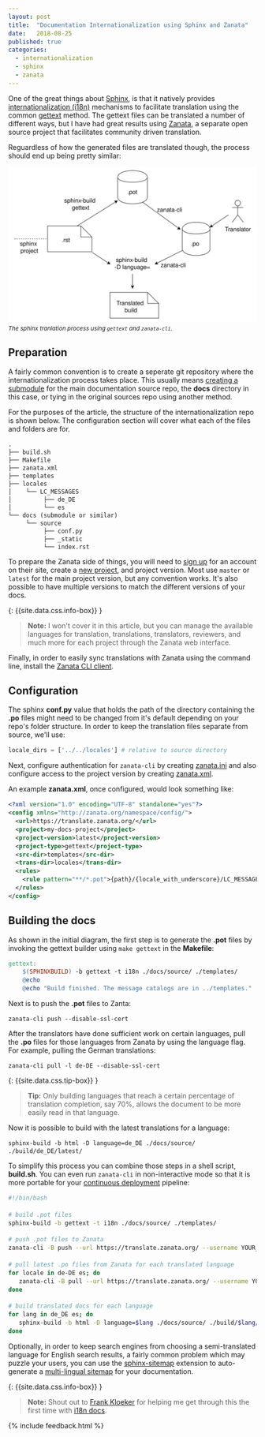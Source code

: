 ```yaml
---
layout: post
title:  "Documentation Internationalization using Sphinx and Zanata"
date:   2018-08-25
published: true
categories:
  - internationalization
  - sphinx
  - zanata
---
```


One of the great things about [Sphinx](http://www.sphinx-doc.org/en/stable/), is
that it natively provides [internationalization (i18n)](http://www.sphinx-doc.org/en/master/intl.html)
mechanisms to facilitate translation using the common [gettext](https://en.wikipedia.org/wiki/Gettext)
method. The gettext files can be translated a number of different ways, but I have
had great results using [Zanata](http://zanata.org/), a separate open source project
that facilitates community driven translation.

Reguardless of how the generated files are translated though, the process should end
up being pretty similar:

![Sphinx translation flow](/assets/images/posts/sphinx-translation-flow.svg) <small><i>The sphinx tranlation process using `gettext` and `zanata-cli`.</i></small>

## Preparation

A fairly common convention is to create a seperate git repository where the
internationalization process takes place. This usually means [creating a
submodule](https://chrisjean.com/git-submodules-adding-using-removing-and-updating/)
for the main documentation source repo, the **docs** directory in this case, or
tying in the original sources repo using another method.

For the purposes of the article, the structure of the internationalization repo
is shown below. The configuration section will cover what each of the files and
folders are for.

```
.
├── build.sh
├── Makefile
├── zanata.xml
├── templates
├── locales
│    └── LC_MESSAGES
│         ├── de_DE
│         └── es
└── docs (submodule or similar)
     └── source
          ├── conf.py
          ├── _static
          └── index.rst
```

To prepare the Zanata side of things, you will need to [sign up](https://translate.zanata.org/)
for an account on their site, create a [new project](http://docs.zanata.org/en/release/user-guide/projects/create-project/),
and project version. Most use `master` or `latest` for the main project version, but any
convention works. It's also possible to have multiple versions to match the
different versions of your docs.

{: {{site.data.css.info-box}} }
> **Note:** I won't cover it in this article, but you can manage the available
> languages for translation, translations, translators, reviewers, and much more
> for each project through the Zanata web interface.

Finally, in order to easily sync translations with Zanata using the command
line, install the [Zanata CLI client](http://docs.zanata.org/en/release/client/).

## Configuration

The sphinx **conf.py** value that holds the path of the directory containing the
**.po** files might need to be changed from it's default depending on your
repo's folder structure. In order to keep the translation files separate from
source, we'll use:

```python
locale_dirs = ['../../locales'] # relative to source directory
```

Next, configure authentication for `zanata-cli` by creating [zanata.ini](http://docs.zanata.org/en/release/client/configuration/)
and also configure access to the project version by creating [zanata.xml](http://docs.zanata.org/en/release/client/configuration/).

An example **zanata.xml**, once configured, would look something like:

```xml
<?xml version="1.0" encoding="UTF-8" standalone="yes"?>
<config xmlns="http://zanata.org/namespace/config/">
  <url>https://translate.zanata.org/</url>
  <project>my-docs-project</project>
  <project-version>latest</project-version>
  <project-type>gettext</project-type>
  <src-dir>templates</src-dir>
  <trans-dir>locales</trans-dir>
  <rules>
    <rule pattern="**/*.pot">{path}/{locale_with_underscore}/LC_MESSAGES/{filename}.po</rule>
  </rules>
</config>
```

## Building the docs

As shown in the initial diagram, the first step is to generate the **.pot** files
by invoking the gettext builder using `make gettext` in the **Makefile**:

```makefile
gettext:
	$(SPHINXBUILD) -b gettext -t i18n ./docs/source/ ./templates/
	@echo
	@echo "Build finished. The message catalogs are in ../templates."
```

Next is to push the **.pot** files to Zanta:

```
zanata-cli push --disable-ssl-cert
```

After the translators have done sufficient work on certain languages, pull the
**.po** files for those languages from Zanata by using the language flag. For
example, pulling the German translations:

```
zanata-cli pull -l de-DE --disable-ssl-cert
```

{: {{site.data.css.tip-box}} }
> **Tip:** Only building languages that reach a certain percentage of
translation completion, say 70%, allows the document to be more easily read in
that language.

Now it is possible to build with the latest translations for a language:

```
sphinx-build -b html -D language=de_DE ./docs/source/ ./build/de_DE/latest/
```

To simplify this process you can combine those steps in a shell script,
**build.sh**. You can even run `zanata-cli` in non-interactive mode so that it
is more portable for your [continuous deployment](/blog/continuous-deployment-of-a-sphinx-website-with-using-jenkins-and-docker.html) pipeline:

```bash
#!/bin/bash

# build .pot files
sphinx-build -b gettext -t i18n ./docs/source/ ./templates/

# push .pot files to Zanata
zanata-cli -B push --url https://translate.zanata.org/ --username YOUR_USERNAME --key YOUR_KEY --disable-ssl-cert

# pull latest .po files from Zanata for each translated language
for locale in de-DE es; do
   zanata-cli -B pull --url https://translate.zanata.org/ --username YOUR_USERNAME --key YOUR_KEY -l $locale --disable-ssl-cert
done

# build translated docs for each language
for lang in de_DE es; do
   sphinx-build -b html -D language=$lang ./docs/source/ ./build/$lang/latest
done
```

Optionally, in order to keep search engines from choosing a
semi-translated language for English search results, a fairly common problem which may puzzle
your users, you can use the [sphinx-sitemap](https://github.com/jdillard/sphinx-sitemap)
extension to auto-generate a [multi-lingual sitemap](https://en.wikipedia.org/wiki/Sitemaps#Multilingual_and_multinational_Sitemaps) for your documentation.

{: {{site.data.css.info-box}} }
> **Note:** Shout out to [Frank Kloeker](https://github.com/eumel8) for helping
me get through this the first time with [i18n docs](http://docs-i18n.readthedocs.io/en/latest/sphinx.html).

{% include feedback.html %}
